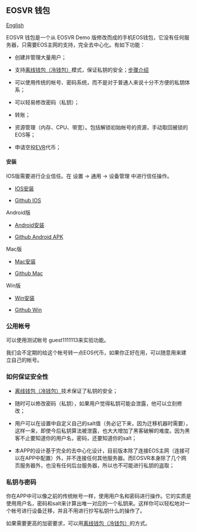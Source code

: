 ## EOSVR 钱包

[English](wallet.md)

EOSVR 钱包是一个从 EOSVR Demo 版修改而成的手机EOS钱包，它没有任何服务器，只需要EOS主网的支持，完全去中心化。有如下功能：

- 创建并管理大量用户；

- 支持[离线钱包（冷钱包）](offline-wallet.md)模式，保证私钥的安全；[步骤介绍](how-to-offline-cn.md)

- 可以使用传统的帐号、密码系统，而不是对于普通人来说十分不方便的私钥体系；

- 可以轻易修改密码（私钥）；

- 转账；

- 资源管理（内存、CPU、带宽）。包括解锁初始帐号的资源，手动取回被锁的EOS等；

- 申请空投[EVR](evr-cn.md)代币；


#### 安装

IOS版需要进行企业信任。在 设置 -> 通用 -> 设备管理 中进行信任操作。

- [IOS安装](https://evr.oss-cn-zhangjiakou.aliyuncs.com/setup/download.html)

- [Github IOS](http://eosnames.shop/download.html)


Android版

- [Android安装](http://evr.oss-cn-zhangjiakou.aliyuncs.com/setup/eosvr.apk)

- [Github Android APK](https://github.com/EOSVR/EOSVR/raw/master/bin/eosvr.apk)


Mac版

- [Mac安装](http://evr.oss-cn-zhangjiakou.aliyuncs.com/setup/EOS_VR.dmg)

- [Github Mac](http://github.com/EOSVR/EOSVR/raw/master/bin/EOS_VR.dmg)


Win版

- [Win安装](http://evr.oss-cn-zhangjiakou.aliyuncs.com/setup/eosvr.zip)

- [Github Win](http://github.com/EOSVR/EOSVR/raw/master/bin/eosvr.zip)


### 公用帐号

可以使用测试帐号 guest1111113来实验功能。

我们会不定期的给这个帐号转一点EOS代币，如果你正好在用，可以随意用来建立自己的帐号。



### 如何保证安全性

- [离线钱包（冷钱包）](offline-wallet.md)技术保证了私钥的安全；

- 随时可以修改密码（私钥），如果用户觉得私钥可能会泄露，他可以立刻修改；

- 用户可以在设置中自定义自己的salt值（务必记下来，因为迁移机器时需要），这样一来，即使今后私钥算法被泄露，也大大增加了黑客破解的难度。因为黑客不止要知道你的用户名，密码，还要知道你的salt；

- 本APP的设计基于完全的去中心化设计，目前版本除了连接EOS主网（连接可以在APP中配置）外，并不连接任何其他服务器。而EOSVR本身除了几个网页服务器外，也没有任何后台服务器，所以也不可能进行私钥的盗取；



### 私钥与密码

你在APP中可以像之前的传统帐号一样，使用用户名和密码进行操作。它的实质是使用用户名，密码和salt来计算出唯一对应的一个私钥来。这样你可以轻松地对一个帐号进行设备迁移，并且不用进行抄写私钥什么的操作了。

如果需要更高的加密要求，可以用[离线钱包（冷钱包）](offline-wallet.md)的方式。
